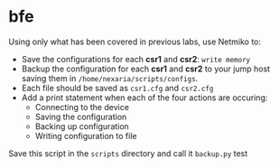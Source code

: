 # bfe


Using only what has been covered in previous labs, use Netmiko to:

* Save the configurations for each **csr1** and **csr2**: `write memory`
* Backup the configuration for each **csr1** and **csr2** to your jump host saving them in `/home/nexaria/scripts/configs`.  
* Each file should be saved as `csr1.cfg` and `csr2.cfg`
* Add a print statement when each of the four actions are occuring:
  * Connecting to the device
  * Saving the configuration
  * Backing up configuration
  * Writing configuration to file

Save this script in the `scripts` directory and call it `backup.py`
test

